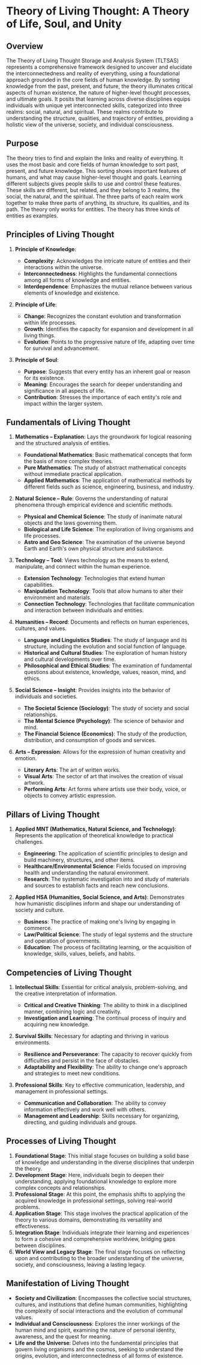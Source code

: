 # Theory of Living Thought: A Theory of Life, Soul, and Unity

## Overview

The Theory of Living Thought Storage and Analysis System (TLTSAS) represents a comprehensive framework designed to uncover and elucidate the interconnectedness and reality of everything, using a foundational approach grounded in the core fields of human knowledge. By sorting knowledge from the past, present, and future, the theory illuminates critical aspects of human existence, the nature of higher-level thought processes, and ultimate goals. It posits that learning across diverse disciplines equips individuals with unique yet interconnected skills, categorized into three realms: social, natural, and spiritual. These realms contribute to understanding the structure, qualities, and trajectory of entities, providing a holistic view of the universe, society, and individual consciousness.

## Purpose

The theory tries to find and explain the links and reality of everything. It uses the most basic and core fields of human knowledge to sort past, present, and future knowledge. This sorting shows important features of humans, and what may cause higher-level thought and goals. Learning different subjects gives people skills to use and control these features. These skills are different, but related, and they belong to 3 realms, the social, the natural, and the spiritual. The three parts of each realm work together to make three parts of anything, its structure, its qualities, and its path. The theory only works for entities. The theory has three kinds of entities as examples.

## Principles of Living Thought

1. **Principle of Knowledge**:
   - **Complexity**: Acknowledges the intricate nature of entities and their interactions within the universe.
   - **Interconnectedness**: Highlights the fundamental connections among all forms of knowledge and entities.
   - **Interdependence**: Emphasizes the mutual reliance between various elements of knowledge and existence.

2. **Principle of Life**:
   - **Change**: Recognizes the constant evolution and transformation within life processes.
   - **Growth**: Identifies the capacity for expansion and development in all living things.
   - **Evolution**: Points to the progressive nature of life, adapting over time for survival and advancement.

3. **Principle of Soul**:
   - **Purpose**: Suggests that every entity has an inherent goal or reason for its existence.
   - **Meaning**: Encourages the search for deeper understanding and significance in all aspects of life.
   - **Contribution**: Stresses the importance of each entity's role and impact within the larger system.

## Fundamentals of Living Thought

1. **Mathematics – Explanation**: Lays the groundwork for logical reasoning and the structured analysis of entities.
   - **Foundational Mathematics**: Basic mathematical concepts that form the basis of more complex theories.
   - **Pure Mathematics**: The study of abstract mathematical concepts without immediate practical application.
   - **Applied Mathematics**: The application of mathematical methods by different fields such as science, engineering, business, and industry.

2. **Natural Science – Rule**: Governs the understanding of natural phenomena through empirical evidence and scientific methods.
   - **Physical and Chemical Science**: The study of inanimate natural objects and the laws governing them.
   - **Biological and Life Science**: The exploration of living organisms and life processes.
   - **Astro and Geo Science**: The examination of the universe beyond Earth and Earth's own physical structure and substance.

3. **Technology – Tool**: Views technology as the means to extend, manipulate, and connect within the human experience.
   - **Extension Technology**: Technologies that extend human capabilities.
   - **Manipulation Technology**: Tools that allow humans to alter their environment and materials.
   - **Connection Technology**: Technologies that facilitate communication and interaction between individuals and entities.

4. **Humanities – Record**: Documents and reflects on human experiences, cultures, and values.
   - **Language and Linguistics Studies**: The study of language and its structure, including the evolution and social function of language.
   - **Historical and Cultural Studies**: The exploration of human history and cultural developments over time.
   - **Philosophical and Ethical Studies**: The examination of fundamental questions about existence, knowledge, values, reason, mind, and ethics.

5. **Social Science – Insight**: Provides insights into the behavior of individuals and societies.
   - **The Societal Science (Sociology)**: The study of society and social relationships.
   - **The Mental Science (Psychology)**: The science of behavior and mind.
   - **The Financial Science (Economics)**: The study of the production, distribution, and consumption of goods and services.

6. **Arts – Expression**: Allows for the expression of human creativity and emotion.
   - **Literary Arts**: The art of written works.
   - **Visual Arts**: The sector of art that involves the creation of visual artwork.
   - **Performing Arts**: Art forms where artists use their body, voice, or objects to convey artistic expression.

## Pillars of Living Thought

1. **Applied MNT (Mathematics, Natural Science, and Technology)**: Represents the application of theoretical knowledge to practical challenges.
   - **Engineering**: The application of scientific principles to design and build machinery, structures, and other items.
   - **Healthcare/Environmental Science**: Fields focused on improving health and understanding the natural environment.
   - **Research**: The systematic investigation into and study of materials and sources to establish facts and reach new conclusions.

2. **Applied HSA (Humanities, Social Science, and Arts)**: Demonstrates how humanistic disciplines inform and shape our understanding of society and culture.
   - **Business**: The practice of making one's living by engaging in commerce.
   - **Law/Political Science**: The study of legal systems and the structure and operation of governments.
   - **Education**: The process of facilitating learning, or the acquisition of knowledge, skills, values, beliefs, and habits.

## Competencies of Living Thought

1. **Intellectual Skills**: Essential for critical analysis, problem-solving, and the creative interpretation of information.
   - **Critical and Creative Thinking**: The ability to think in a disciplined manner, combining logic and creativity.
   - **Investigation and Learning**: The continual process of inquiry and acquiring new knowledge.

2. **Survival Skills**: Necessary for adapting and thriving in various environments.
   - **Resilience and Perseverance**: The capacity to recover quickly from difficulties and persist in the face of obstacles.
   - **Adaptability and Flexibility**: The ability to change one's approach and strategies to meet new conditions.

3. **Professional Skills**: Key to effective communication, leadership, and management in professional settings.
   - **Communication and Collaboration**: The ability to convey information effectively and work well with others.
   - **Management and Leadership**: Skills necessary for organizing, directing, and guiding individuals and groups.

## Processes of Living Thought

1. **Foundational Stage**: This initial stage focuses on building a solid base of knowledge and understanding in the diverse disciplines that underpin the theory.
2. **Development Stage**: Here, individuals begin to deepen their understanding, applying foundational knowledge to explore more complex concepts and relationships.
3. **Professional Stage**: At this point, the emphasis shifts to applying the acquired knowledge in professional settings, solving real-world problems.
4. **Application Stage**: This stage involves the practical application of the theory to various domains, demonstrating its versatility and effectiveness.
5. **Integration Stage**: Individuals integrate their learning and experiences to form a cohesive and comprehensive worldview, bridging gaps between disciplines.
6. **World View and Legacy Stage**: The final stage focuses on reflecting upon and contributing to the broader understanding of the universe, society, and consciousness, leaving a lasting legacy.

## Manifestation of Living Thought

- **Society and Civilization**: Encompasses the collective social structures, cultures, and institutions that define human communities, highlighting the complexity of social interactions and the evolution of communal values.
- **Individual and Consciousness**: Explores the inner workings of the human mind and spirit, examining the nature of personal identity, awareness, and the quest for meaning.
- **Life and the Universe**: Delves into the fundamental principles that govern living organisms and the cosmos, seeking to understand the origins, evolution, and interconnectedness of all forms of existence.
